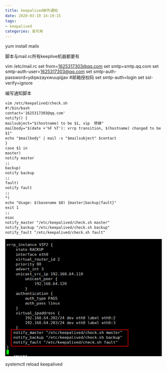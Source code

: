 ```yaml
---
title: keepalived邮件通知
date: 2020-03-10 14:19:15
tags:
- keepalived
categories: 高可用
---
```


yum install mailx

脚本与mail.rc所有keeplive机器都要有

<!--more-->

vim /etc/mail.rc
set from=1625317303@qq.com
set smtp=smtp.qq.com
set smtp-auth-user=1625317303@qq.com
set smtp-auth-password=ydqwzayxwuupijjav #邮箱授权码
set smtp-auth=login
set ssl-verify=ignore

编写通知脚本

```
vim /etc/keepalived/check.sh
#!/bin/bash
contact='1625317303@qq.com'
notify() {
mailsubject="$(hostname) to be $1, vip  转移"
mailbody="$(date +'%F %T'): vrrp transition, $(hostname) changed to be $1"
echo "$mailbody" | mail -s "$mailsubject" $contact
}
case $1 in
master)
notify master
;;
backup)
notify backup
;;
fault)
notify fault
;;
*)
echo "Usage: $(basename $0) {master|backup|fault}"
exit 1
;;
esac
notify_master "/etc/keepalived/check.sh master"
notify_backup "/etc/keepalived/check.sh backup"
notify_fault "/etc/keepalived/check.sh fault"
```

![img](keepalived邮件通知/screenshot_20190607_200247.png)

systemctl reload keepalived